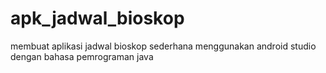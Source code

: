 # apk_jadwal_bioskop
membuat aplikasi jadwal bioskop sederhana menggunakan android studio dengan bahasa pemrograman java
